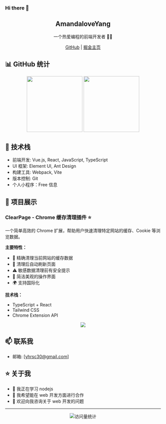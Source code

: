 ### Hi there 👋

<p align="center">
 <h2 align="center">AmandaloveYang</h2>
 <p align="center">一个热爱编程的前端开发者 👨‍💻</p>
</p>

<p align="center">
  <a href="https://github.com/AmandaloveYang">GitHub</a> |
  <a href="https://juejin.cn/user/1627734491274120">掘金主页</a>
</p>

## 📊 GitHub 统计

<div align="center">
  <img height="180em" src="https://github-readme-stats.vercel.app/api?username=AmandaloveYang&show_icons=true&theme=radical&locale=cn"/>
  <img height="180em" src="https://github-readme-stats.vercel.app/api/top-langs/?username=AmandaloveYang&layout=compact&theme=radical&locale=cn"/>
</div>

## 🚀 技术栈

- 前端开发: Vue.js, React, JavaScript, TypeScript
- UI 框架: Element UI, Ant Design
- 构建工具: Webpack, Vite
- 版本控制: Git
- 个人小程序：Free 信息

## 💼 项目展示

### ClearPage - Chrome 缓存清理插件 ⭐️

一个简单高效的 Chrome 扩展，帮助用户快速清理特定网站的缓存、Cookie 等浏览数据。

**主要特性：**

- 🎯 精确清理当前网站的缓存数据
- 🔄 清理后自动刷新页面
- ⚠️ 敏感数据清理前有安全提示
- 🎨 简洁美观的操作界面
- 🌍 支持国际化

**技术栈：**

- TypeScript + React
- Tailwind CSS
- Chrome Extension API

<div align="center">
   <a href="https://github.com/AmandaloveYang/ClearPage">
    <img align="center" src="https://github-readme-stats.vercel.app/api/pin/?username=AmandaloveYang&repo=ClearPage&theme=radical&locale=cn" />
  </a>
  <!-- 这里可以添加更多你想展示的项目 -->
</div>

## 📫 联系我

- 邮箱: [yhrsc30@gmail.com]

## ⭐ 关于我

- 🌱 我正在学习 nodejs
- 👯 我希望能在 web 开发方面进行合作
- 💬 欢迎向我咨询关于 web 开发的问题

---

<p align="center">
  <img src="https://komarev.com/ghpvc/?username=AmandaloveYang&color=blueviolet" alt="访问量统计" />
</p>
